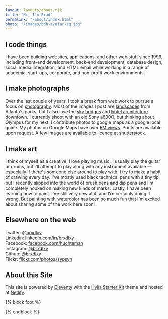 ```yaml
---
layout: layouts/about.njk
title: "Hi, I'm Brad"
permalink: "/about/index.html"
photo: "/images/bdh-avatar-sq.jpg"
---
```






## I code things
I have been building websites, applications, and other web stuff since 1999, including front-end development, back-end development, database design, social media integration, and HTML email while working in a range of academia, start-ups, corporate, and non-profit work environments.

## I make photographs
Over the last couple of years, I took a break from web work to pursue a focus on [photography](/photos).
Most of the images I post are <a href="https://bradvsbrad.s3.amazonaws.com/photos/ar/md/20180222-DSC02927-Edit_MD.jpg" data-lightbox="sm-recent" data-title="Mind The Gap" class="ig-thumb-link">landscapes</a> from Atlanta's parks, but I also love the  <a href="https://bradvsbrad.s3.amazonaws.com/photos/ar/md/20180831-DSC00892-Edit_MD.jpg" data-lightbox="sm-recent" data-title="Avoids Transitions" class="sm-item-link">sky bridges</a> and
<a href="https://bradvsbrad.s3.amazonaws.com/photos/ar/md/20170902-DSC02251-Edit_MD.jpg" data-lightbox="sm-recent" data-title="Core Temp and Symmetry" class="ig-thumb-link">hotel architecture</a> downtown. I currently shoot with an old Sony a6000, but thinking about Olympus for my next.
I contribute  photos to google maps as a google local guide.
My photos on Google Maps have over [6M views](https://www.google.com/maps/contrib/116237027913673287579/photos/@34.2146746,-84.4298275,9z/data=!3m1!4b1!4m3!8m2!3m1!1e2). Prints are available upon request.
 A few images are available to licence at [shutterstock](https://www.shutterstock.com/g/Brad+Huchteman).


## I make art
I think of myself as a creative. I love playing music. I usually play the guitar or drums, but I'll attempt to play along with any instrument available — especially if there's someone else around to play with.  I try to make a habit of drawing every day.   I've mostly used black technical pens with a tiny tip, but I recently slipped into the world of brush pens and dip pens and I’m completely hooked on making new kinds of marks.  Lastly, I have been learning how to paint.  I’ve still very new at it, and I’m certainly doing it wrong.  But painting with watercolor has been so much fun that I'm excited about sharing some of the work here soon!

## Elsewhere on the web
Twitter: [@brxdlxy](https://twitter.com/brxdlxy)\
Linkedin: [linkedin.com/in/brxdlxy](https://www.linkedin.com/in/brxdlxy)\
Facebook: [facebook.com/huchteman](https://facebook.com/huchteman)\
Instagram: [@brxdlxy](https://www.instagram.com/brxdlxy/)\
Github: [@brxdlxy](https://github.com/brxdlxy)\
Flickr: [flickr.com/photos/sypsyn](https://www.flickr.com/photos/sypsyn/)



## About this Site
This site is powered by [Eleventy](https://www.11ty.io/ "Eleventy Static Site Generator") with the [Hylia Starter Kit](https://hylia.website/ "Hylia Eleventy Starter Kit") theme and hosted at [Netlify](https://netlify.com/).

{% block foot %}
<script type="application/javascript" src="/js/lightbox-plus-jquery.min.js"></script>
{% endblock %}
